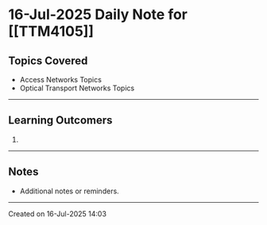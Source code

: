 # 16-Jul-2025 Daily Note for [[TTM4105]]

## Topics Covered
- Access Networks Topics
- Optical Transport Networks Topics

---
## Learning Outcomers
1. 

---
## Notes
- Additional notes or reminders.

---

Created on 16-Jul-2025 14:03
